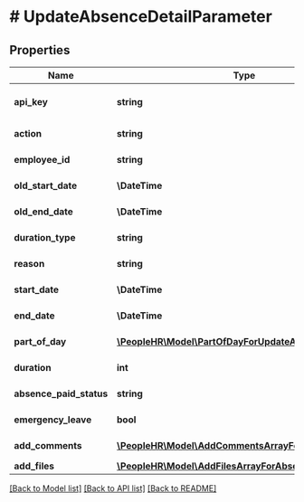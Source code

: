 # # UpdateAbsenceDetailParameter

## Properties

Name | Type | Description | Notes
------------ | ------------- | ------------- | -------------
**api_key** | **string** | APIKey for employee api to UpdateAbsence |
**action** | **string** | Action name &#x3D; UpdateAbsence |
**employee_id** | **string** | Employee Id for update absence |
**old_start_date** | **\DateTime** | OldStartDate for update absence |
**old_end_date** | **\DateTime** | Old End Date for update absence |
**duration_type** | **string** | DurationType for update absence |
**reason** | **string** | Reason For update absence of user |
**start_date** | **\DateTime** | Start Date for update absence |
**end_date** | **\DateTime** | End Date for update absence |
**part_of_day** | [**\PeopleHR\Model\PartOfDayForUpdateAbsence**](PartOfDayForUpdateAbsence.md) | PartOfDay for update absence | [optional]
**duration** | **int** | Duration for update absence |
**absence_paid_status** | **string** | AbsencePaidStatus for update absence |
**emergency_leave** | **bool** | EmergencyLeave for update absence |
**add_comments** | [**\PeopleHR\Model\AddCommentsArrayForAbsenceInner[]**](AddCommentsArrayForAbsenceInner.md) | AddComments array list | [optional]
**add_files** | [**\PeopleHR\Model\AddFilesArrayForAbsenceInner[]**](AddFilesArrayForAbsenceInner.md) | AddFiles array list | [optional]

[[Back to Model list]](../../README.md#models) [[Back to API list]](../../README.md#endpoints) [[Back to README]](../../README.md)
